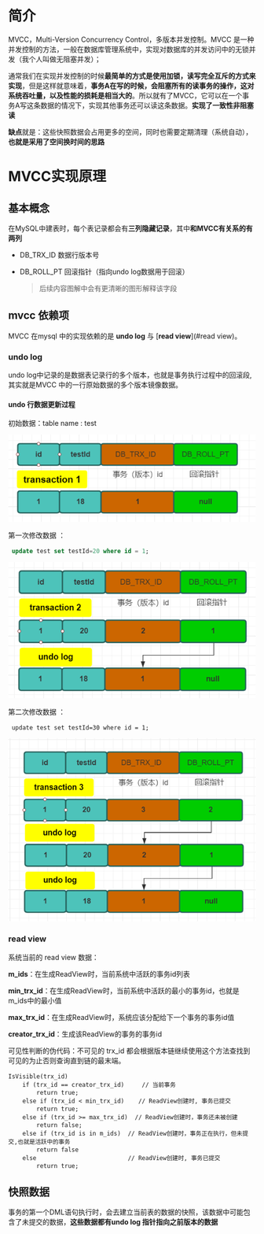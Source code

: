 # 简介

MVCC，Multi-Version Concurrency Control，多版本并发控制。MVCC 是一种并发控制的方法，一般在数据库管理系统中，实现对数据库的并发访问中的无锁并发（我个人叫做无阻塞并发）；

通常我们在实现并发控制的时候**最简单的方式是使用加锁，读写完全互斥的方式来实现**，但是这样就意味着，**事务A在写的时候，会阻塞所有的读事务的操作，这对系统吞吐量，以及性能的损耗是相当大的**。所以就有了MVCC，它可以在一个事务A写这条数据的情况下，实现其他事务还可以读这条数据。**实现了一致性非阻塞读**

**缺点**就是：这些快照数据会占用更多的空间，同时也需要定期清理（系统自动），**也就是采用了空间换时间的思路**

# MVCC实现原理

## 基本概念

在MySQL中建表时，每个表记录都会有**三列隐藏记录**，其中**和MVCC有关系的有两列**

* DB_TRX_ID   数据行版本号

* DB_ROLL_PT 回滚指针（指向undo log数据用于回滚）

  > 后续内容图解中会有更清晰的图形解释该字段

## mvcc 依赖项

MVCC 在mysql 中的实现依赖的是 **undo log** 与 [**read view**](#read view)。

### undo log

 undo log中记录的是数据表记录行的多个版本，也就是事务执行过程中的回滚段,其实就是MVCC 中的一行原始数据的多个版本镜像数据。

#### undo 行数据更新过程

初始数据：table name : test

![image-20200502153934586](assets\image-20200502153934586.png)

第一次修改数据 ：

```sql
 update test set testId=20 where id = 1;
```

![image-20200502154249884](assets\image-20200502154249884.png)

第二次修改数据 ：

```
 update test set testId=30 where id = 1;
```

![image-20200502154623061](assets\image-20200502154623061.png)

### read view

系统当前的 read view 数据：

**m_ids**：在⽣成ReadView时，当前系统中活跃的事务id列表

**min_trx_id**：在⽣成ReadView时，当前系统中活跃的最⼩的事务id，也就是m_ids中的最⼩值

**max_trx_id**：在⽣成ReadView时，系统应该分配给下⼀个事务的事务id值

**creator_trx_id**：⽣成该ReadView的事务的事务id



可见性判断的伪代码：不可见的 trx_id 都会根据版本链继续使用这个方法查找到可见的为止否则查询直到链的最末端。

```
IsVisible(trx_id)
    if (trx_id == creator_trx_id)     // 当前事务
        return true;
    else if (trx_id < min_trx_id)    // ReadView创建时, 事务已提交
        return true;
    else if (trx_id >= max_trx_id)  // ReadView创建时，事务还未被创建
        return false;
    else if (trx_id is in m_ids)  // ReadView创建时，事务正在执行，但未提交,也就是活跃中的事务
        return false
    else                          // ReadView创建时, 事务已提交
        return true;
```

## 快照数据

事务的第一个DML语句执行时，会去建立当前表的数据的快照，该数据中可能包含了未提交的数据，**这些数据都有undo log 指针指向之前版本的数据**